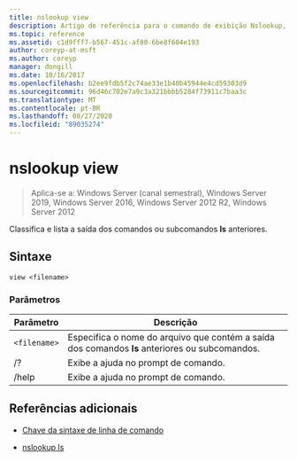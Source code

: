 ```yaml
---
title: nslookup view
description: Artigo de referência para o comando de exibição Nslookup, que classifica e lista a saída dos comandos ou subcomandos **ls** anteriores.
ms.topic: reference
ms.assetid: c1d9fff7-b567-451c-af80-6be8f604e193
author: coreyp-at-msft
ms.author: coreyp
manager: dongill
ms.date: 10/16/2017
ms.openlocfilehash: b2ee9fdb5f2c74ae33e1b40b45944e4cd59303d9
ms.sourcegitcommit: 96d46c702e7a9c3a321bbbb5284f73911c7baa3c
ms.translationtype: MT
ms.contentlocale: pt-BR
ms.lasthandoff: 08/27/2020
ms.locfileid: "89035274"
---
```

# <a name="nslookup-view"></a>nslookup view

> Aplica-se a: Windows Server (canal semestral), Windows Server 2019, Windows Server 2016, Windows Server 2012 R2, Windows Server 2012

Classifica e lista a saída dos comandos ou subcomandos **ls** anteriores.

## <a name="syntax"></a>Sintaxe

```
view <filename>
```

### <a name="parameters"></a>Parâmetros

| Parâmetro | Descrição |
| --------- | ----------- |
| `<filename>` | Especifica o nome do arquivo que contém a saída dos comandos **ls** anteriores ou subcomandos. |
| /? | Exibe a ajuda no prompt de comando. |
| /help | Exibe a ajuda no prompt de comando. |

## <a name="additional-references"></a>Referências adicionais

- [Chave da sintaxe de linha de comando](command-line-syntax-key.md)

- [nslookup ls](nslookup-ls.md)
